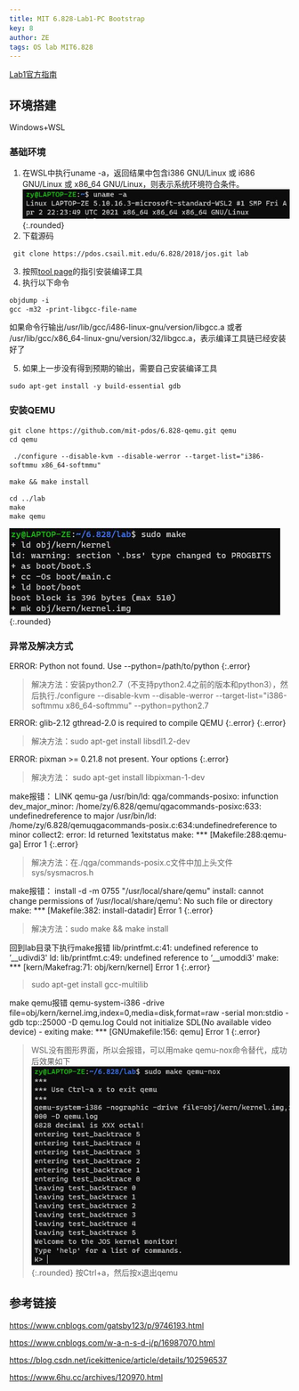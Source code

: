 ```yaml
---
title: MIT 6.828-Lab1-PC Bootstrap
key: 8
author: ZE
tags: OS lab MIT6.828
---
```

[Lab1官方指南](https://pdos.csail.mit.edu/6.828/2018/labs/lab1/#Exercise-1)

<!--more-->

## 环境搭建
Windows+WSL

### 基础环境
1. 在WSL中执行uname -a，返回结果中包含i386 GNU/Linux 或 i686 GNU/Linux 或 x86_64 GNU/Linux，则表示系统环境符合条件。
![check system](../assets/images/post8-1.jpg){:.rounded}
2. 下载源码 
  ```shell
   git clone https://pdos.csail.mit.edu/6.828/2018/jos.git lab
   ```
3. 按照[tool page](https://pdos.csail.mit.edu/6.828/2018/tools.html)的指引安装编译工具
4. 执行以下命令
  ```shell
  objdump -i
  gcc -m32 -print-libgcc-file-name
  ```

  如果命令行输出/usr/lib/gcc/i486-linux-gnu/version/libgcc.a 或者 /usr/lib/gcc/x86_64-linux-gnu/version/32/libgcc.a，表示编译工具链已经安装好了

5. 如果上一步没有得到预期的输出，需要自己安装编译工具
  ```shell
  sudo apt-get install -y build-essential gdb
  ```
### 安装QEMU 

```shell
git clone https://github.com/mit-pdos/6.828-qemu.git qemu
cd qemu
```

```shell
 ./configure --disable-kvm --disable-werror --target-list="i386-softmmu x86_64-softmmu"
```
```shell
make && make install
```
```shell
cd ../lab
make
make qemu
```
![make success](../assets/images/post8-make-success.jpg){:.rounded}

### 异常及解决方式

ERROR: Python not found. Use --python=/path/to/python
{:.error}
> 解决方法：安装python2.7（不支持python2.4之前的版本和python3），然后执行./configure --disable-kvm --disable-werror --target-list="i386-softmmu x86_64-softmmu" --python=python2.7


ERROR: glib-2.12 gthread-2.0 is required to compile QEMU 
{:.error}
{:.error}

> 解决方法：sudo apt-get install libsdl1.2-dev

ERROR: pixman >= 0.21.8 not present. Your options
{:.error}
> 解决方法： sudo apt-get install libpixman-1-dev

make报错：
LINK  qemu-ga
/usr/bin/ld: qga/commands-posixo: infunction dev_major_minor:
/home/zy/6.828/qemu/qgacommands-posixc:633: undefinedreference to major
/usr/bin/ld: /home/zy/6.828/qemuqgacommands-posix.c:634:undefinedreference to minor
collect2: error: ld returned 1exitstatus
make: *** [Makefile:288:qemu-ga] Error 1
{:.error}

> 解决方法：在./qga/commands-posix.c文件中加上头文件sys/sysmacros.h

make报错：
install -d -m 0755 "/usr/local/share/qemu"
install: cannot change permissions of ‘/usr/local/share/qemu’: No such file or directory
make: *** [Makefile:382: install-datadir] Error 1
{:.error}

> 解决方法：sudo make && make install
  
回到lab目录下执行make报错
lib/printfmt.c:41: undefined reference to ’__udivdi3' ld: lib/printfmt.c:49: undefined reference to ‘__umoddi3' make: *** [kern/Makefrag:71: obj/kern/kernel] Error 1
{:.error}

> sudo apt-get install gcc-multilib

make qemu报错
qemu-system-i386 -drive file=obj/kern/kernel.img,index=0,media=disk,format=raw -serial mon:stdio -gdb tcp::25000 -D qemu.log
Could not initialize SDL(No available video device) - exiting
make: *** [GNUmakefile:156: qemu] Error 1
{:.error}

> WSL没有图形界面，所以会报错，可以用make qemu-nox命令替代，成功后效果如下
![make qemu success](../assets/images/post8-make-qemu-nox.jpg){:.rounded}
按Ctrl+a，然后按x退出qemu

## 参考链接
https://www.cnblogs.com/gatsby123/p/9746193.html

https://www.cnblogs.com/w-a-n-s-d-j/p/16987070.html

https://blog.csdn.net/icekittenice/article/details/102596537

https://www.6hu.cc/archives/120970.html
